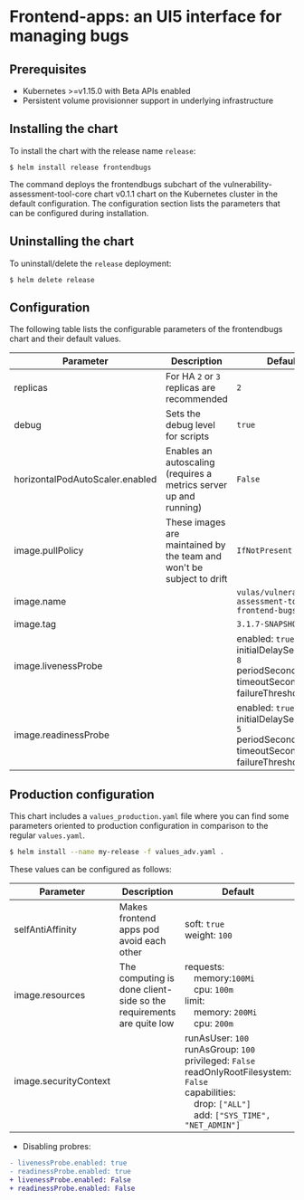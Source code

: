 # Frontend-apps: an UI5 interface for managing bugs

## Prerequisites
-   Kubernetes >=v1.15.0 with Beta APIs enabled
-   Persistent volume provisionner support in underlying infrastructure

## Installing the chart
To install the chart with the release name `release`:
```console
$ helm install release frontendbugs
```

The command deploys the frontendbugs subchart of the vulnerability-assessment-tool-core chart v0.1.1 chart
on the Kubernetes cluster in the default configuration. The configuration section lists
the parameters that can be configured during installation.

## Uninstalling the chart
To uninstall/delete the `release` deployment:
```console
$ helm delete release
```

## Configuration
The following table lists the configurable parameters of the frontendbugs chart and their default values.

| Parameter | Description | Default |
| --- | --- | --- |
| replicas | For HA `2` or `3` replicas are recommended | `2` |
| debug | Sets the debug level for scripts | `true` |
| horizontalPodAutoScaler.enabled | Enables an autoscaling (requires a metrics server up and running) | `False` |
| image.pullPolicy | These images are maintained by the team and won't be subject to drift | `IfNotPresent` |
| image.name |  | `vulas/vulnerability-assessment-tool-frontend-bugs` |
| image.tag |  | `3.1.7-SNAPSHOT` |
| image.livenessProbe |  | enabled: `true`<br>initialDelaySeconds: `8`<br>periodSeconds: `30`<br>timeoutSeconds: `5`<br>failureThreshold: `3` |
| image.readinessProbe |  | enabled: `true`<br>initialDelaySeconds: `5`<br>periodSeconds: `30`<br>timeoutSeconds: `5`<br>failureThreshold: `3` |


## Production configuration
This chart includes a `values_production.yaml` file where you can find some parameters oriented to production configuration in comparison to the regular `values.yaml`.
```sh
$ helm install --name my-release -f values_adv.yaml .
```
These values can be configured as follows:

| Parameter | Description | Default |
| --- | --- | --- |
| selfAntiAffinity | Makes frontend apps pod avoid each other | soft: `true`<br>weight: `100` |
| image.resources | The computing is done client-side so the requirements are quite low | requests:<br>&emsp;memory:`100Mi`<br>&emsp;cpu: `100m`<br>limit:<br>&emsp;memory: `200Mi`<br>&emsp;cpu: `200m` |
| image.securityContext |  | runAsUser: `100`<br>runAsGroup: `100`<br>privileged: `False`<br>readOnlyRootFilesystem: `False`<br>capabilities:<br>&emsp;drop: `["ALL"]` <br>&emsp;add: `["SYS_TIME", "NET_ADMIN"]` |

-   Disabling probres:

```diff
- livenessProbe.enabled: true
- readinessProbe.enabled: true
+ livenessProbe.enabled: False
+ readinessProbe.enabled: False
```
